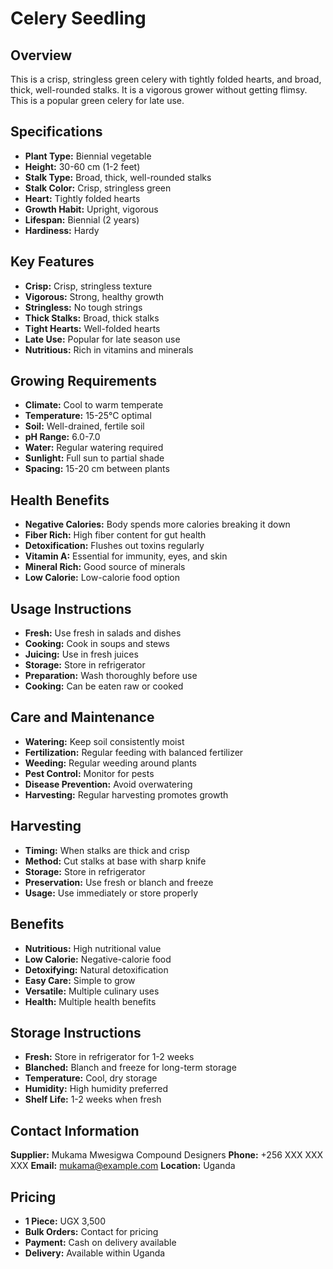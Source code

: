 # Celery Seedling

## Overview
This is a crisp, stringless green celery with tightly folded hearts, and broad, thick, well-rounded stalks. It is a vigorous grower without getting flimsy. This is a popular green celery for late use.

## Specifications
- **Plant Type:** Biennial vegetable
- **Height:** 30-60 cm (1-2 feet)
- **Stalk Type:** Broad, thick, well-rounded stalks
- **Stalk Color:** Crisp, stringless green
- **Heart:** Tightly folded hearts
- **Growth Habit:** Upright, vigorous
- **Lifespan:** Biennial (2 years)
- **Hardiness:** Hardy

## Key Features
- **Crisp:** Crisp, stringless texture
- **Vigorous:** Strong, healthy growth
- **Stringless:** No tough strings
- **Thick Stalks:** Broad, thick stalks
- **Tight Hearts:** Well-folded hearts
- **Late Use:** Popular for late season use
- **Nutritious:** Rich in vitamins and minerals

## Growing Requirements
- **Climate:** Cool to warm temperate
- **Temperature:** 15-25°C optimal
- **Soil:** Well-drained, fertile soil
- **pH Range:** 6.0-7.0
- **Water:** Regular watering required
- **Sunlight:** Full sun to partial shade
- **Spacing:** 15-20 cm between plants

## Health Benefits
- **Negative Calories:** Body spends more calories breaking it down
- **Fiber Rich:** High fiber content for gut health
- **Detoxification:** Flushes out toxins regularly
- **Vitamin A:** Essential for immunity, eyes, and skin
- **Mineral Rich:** Good source of minerals
- **Low Calorie:** Low-calorie food option

## Usage Instructions
- **Fresh:** Use fresh in salads and dishes
- **Cooking:** Cook in soups and stews
- **Juicing:** Use in fresh juices
- **Storage:** Store in refrigerator
- **Preparation:** Wash thoroughly before use
- **Cooking:** Can be eaten raw or cooked

## Care and Maintenance
- **Watering:** Keep soil consistently moist
- **Fertilization:** Regular feeding with balanced fertilizer
- **Weeding:** Regular weeding around plants
- **Pest Control:** Monitor for pests
- **Disease Prevention:** Avoid overwatering
- **Harvesting:** Regular harvesting promotes growth

## Harvesting
- **Timing:** When stalks are thick and crisp
- **Method:** Cut stalks at base with sharp knife
- **Storage:** Store in refrigerator
- **Preservation:** Use fresh or blanch and freeze
- **Usage:** Use immediately or store properly

## Benefits
- **Nutritious:** High nutritional value
- **Low Calorie:** Negative-calorie food
- **Detoxifying:** Natural detoxification
- **Easy Care:** Simple to grow
- **Versatile:** Multiple culinary uses
- **Health:** Multiple health benefits

## Storage Instructions
- **Fresh:** Store in refrigerator for 1-2 weeks
- **Blanched:** Blanch and freeze for long-term storage
- **Temperature:** Cool, dry storage
- **Humidity:** High humidity preferred
- **Shelf Life:** 1-2 weeks when fresh

## Contact Information
**Supplier:** Mukama Mwesigwa Compound Designers
**Phone:** +256 XXX XXX XXX
**Email:** mukama@example.com
**Location:** Uganda

## Pricing
- **1 Piece:** UGX 3,500
- **Bulk Orders:** Contact for pricing
- **Payment:** Cash on delivery available
- **Delivery:** Available within Uganda

